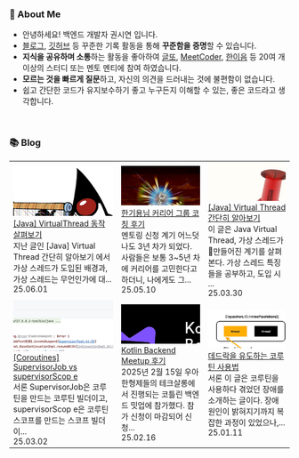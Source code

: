 ### 🚀 About Me

- 안녕하세요! 백엔드 개발자 권시연 입니다.
- [블로그](https://yeonyeon.tistory.com/), [깃허브](https://github.com/yeon-06) 등 꾸준한 기록 활동을 통해 **꾸준함을 증명**할 수 있습니다.
- **지식을 공유하며 소통**하는 활동을 좋아하여 [글또](https://www.notion.so/ac5b18a482fb4df497d4e8257ad4d516), [MeetCoder](https://github.com/Meet-Coder-Study/posting-review), [한이음](https://www.hanium.or.kr/portal/index.do) 등 20여 개 이상의 스터디 또는 멘토 멘티에 참여 하였습니다.
- **모르는 것을 빠르게 질문**하고, 자신의 의견을 드러내는 것에 불편함이 없습니다.
- 쉽고 간단한 코드가 유지보수하기 좋고 누구든지 이해할 수 있는, 좋은 코드라고 생각합니다.

<br/>

### 📚 Blog
<table><tbody><tr>
<td>
    <a href="https://yeonyeon.tistory.com/351">
        <img width="100%" src="/img/5601384207370691553.png"/><br/>
        <div>[Java] VirtualThread 동작 살펴보기 </div>
    </a>
    <div>지난 글인 [Java] Virtual Thread 간단히 알아보기 에서 가상 스레드가 도입된 배경과, 가상 스레드는 무언인가에 대...</div>
    <div>25.06.01</div>
</td>
<td>
    <a href="https://yeonyeon.tistory.com/350">
        <img width="100%" src="/img/7111300300385282425.png"/><br/>
        <div>한기용님 커리어 그룹 코칭 후기 </div>
    </a>
    <div>멘토링 신청 계기 어느덧 나도 3년 차가 되었다. 사람들은 보통 3~5년 차에 커리어를 고민한다고 하더니, 나에게도 그...</div>
    <div>25.05.10</div>
</td>
<td>
    <a href="https://yeonyeon.tistory.com/349">
        <img width="100%" src="/img/3041931303455035172.png"/><br/>
        <div>[Java] Virtual Thread 간단히 알아보기 </div>
    </a>
    <div>이 글은 Java Virtual Thread, 가상 스레드가 만들어진 계기를 살펴본다. 가상 스레드 특징들을 공부하고, 도입 시 ...</div>
    <div>25.03.30</div>
</td>
</tr>
<tr>
<td>
    <a href="https://yeonyeon.tistory.com/348">
        <img width="100%" src="/img/8780728452671693767.png"/><br/>
        <div>[Coroutines] SupervisorJob vs supervisorScop e </div>
    </a>
    <div>서론 SupervisorJob은  코루틴을 만드는 코루틴 빌더이고, supervisorScop e은 코루틴 스코프를 만드는 스코프 빌더이...</div>
    <div>25.03.02</div>
</td>
<td>
    <a href="https://yeonyeon.tistory.com/347">
        <img width="100%" src="/img/6942269324893295097.png"/><br/>
        <div>Kotlin Backend Meetup 후기 </div>
    </a>
    <div>2025년 2월 15일 우아한형제들의 테크살롱에서 진행되는 코틀린 백엔드 밋업에 참가했다. 참가 신청이 마감되어 신청...</div>
    <div>25.02.16</div>
</td>
<td>
    <a href="https://yeonyeon.tistory.com/346">
        <img width="100%" src="/img/5482150889198794471.png"/><br/>
        <div>데드락을 유도하는 코루틴 사용법 </div>
    </a>
    <div>서론 이 글은 코루틴을 사용하다 겪었던 장애를 소개하는 글이다. 장애 원인이 밝혀지기까지 복잡한 과정이 있었으나,...</div>
    <div>25.01.11</div>
</td>
</tr>
</tbody></table>